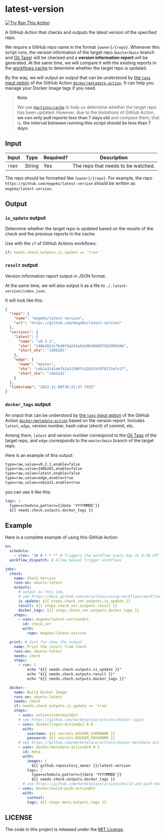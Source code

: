 # latest-version

[![Try Run This Action](https://github.com/mogeko/latest-version/actions/workflows/run.yml/badge.svg)](https://github.com/mogeko/latest-version/actions/workflows/run.yml)

A GitHub Action that checks and outputs the latest version of the specified repo.

We require a GitHub repo name in the format `{owner}/{repo}`. Whenever this script runs, the version information of the target repo (`master`/`main` branch and [Git Tags](https://git-scm.com/book/en/v2/Git-Basics-Tagging)) will be checked and a **version information report** will be generated. At the same time, we will compare it with the existing reports in the [workflows cache](https://docs.github.com/en/actions/using-workflows/caching-dependencies-to-speed-up-workflows) to determine whether the target repo is updated.

By the way, we will output an output that can be understood by [the `tags` input option](https://github.com/marketplace/actions/docker-metadata-action#tags-input) of the GitHub Action [`docker/metadata-action`](https://github.com/marketplace/actions/docker-metadata-action). It can help you manage your Docker Image tags if you need.

> **Note**
>
> We use [`@actions/cache`](https://github.com/actions/toolkit/tree/main/packages/cache) to help us determine whether the target repo has been updated. However, due to the limitations of GitHub Action, **we can only pull reports less than 7 days old** and compare them; that is, **the interval between running this script should be less than 7 days**.

## Input

| Input  | Type   | Required? | Description                        |
| ------ | ------ | --------- | ---------------------------------- |
| `repo` | String | Yes       | The repo that needs to be watched. |

The repo should be formatted like `{owner}/{repo}`. For example, the repo `https://github.com/mogeko/latest-version` should be written as `mogeko/latest-version`.

## Output

### `is_update` output

Determine whether the target repo is updated based on the results of the check and the previous reports in the cache.

Use with the `if` of GitHub Actions workflows:

```yml
if: needs.check.outputs.is_update == 'true'
```

### `result` output

Version information report output in JSON format.

At the same time, we will also output it as a file to `./.latest-version/index.json`.

It will look like this:

```json
{
  "repo": {
    "name": "mogeko/latest-version",
    "url": "https://github.com/mogeko/latest-version"
  },
  "versions": {
    "latest": {
      "name": "v0.2.1",
      "sha": "148b2013cfbd6fda243a93e9b3860975b5958d4b",
      "short_sha": "148b201"
    },
    "edge": {
      "name": "master",
      "sha": "ceb2a3141defb1a51506fc8282cb197d231efc57",
      "short_sha": "ceb2a31"
    }
  },
  "timestamp": "2022-11-08T16:21:37.793Z"
}
```

### `docker_tags` output

An onput that can be understood by [the `tags` input option](https://github.com/marketplace/actions/docker-metadata-action#tags-input) of the GitHub Action [`docker/metadata-action`](https://github.com/marketplace/actions/docker-metadata-action) based on the version report. Includes `latest`, `edge`, version number, hash value (short) of commit, etc.

Among them, `latest` and version number correspond to the [Git Tags](https://git-scm.com/book/en/v2/Git-Basics-Tagging) of the target repo, and `edge` corresponds to the `master`/`main` branch of the target repo.

Here is an example of this output:

```txt
type=raw,value=v0.2.1,enable=false
type=raw,value=148b201,enable=false
type=raw,value=latest,enable=false
type=raw,value=edge,enable=true
type=raw,value=ceb2a31,enable=true
```

you can use it like this:

```yml
tags: |
  type=schedule,pattern={{date 'YYYYMMDD'}}
  ${{ needs.check.outputs.docker_tags }}
```

## Example

Here is a complete example of using this GitHub Action:

```yml
on:
  schedule:
    - cron: "30 0 * * *" # Triggers the workflow every day at 0:30 UTC
  workflow_dispatch: # Allow manual trigger workflows

jobs:
  check:
    name: Check Version
    runs-on: ubuntu-latest
    outputs:
      # output as this job,
      # see https://docs.github.com/en/actions/using-workflows/workflow-syntax-for-github-actions#jobsjob_idoutputs
      is_update: ${{ steps.check_ver.outputs.is_update }}
      result: ${{ steps.check_ver.outputs.result }}
      docker_tags: ${{ steps.check_ver.outputs.docker_tags }}
    steps:
      - uses: mogeko/latest-version@v1
        id: check_ver
        with:
          repo: mogeko/latest-version

  print: # Just for show the output
    name: Print the result from check
    runs-on: ubuntu-latest
    needs: check
    steps:
      - run: |
          echo "${{ needs.check.outputs.is_update }}"
          echo "${{ needs.check.outputs.result }}"
          echo "${{ needs.check.outputs.docker_tags }}"

  docker:
    name: Build Docker Image
    runs-on: ubuntu-latest
    needs: check
    if: needs.check.outputs.is_update == 'true'
    steps:
      - uses: actions/checkout@v3
      # see https://github.com/marketplace/actions/docker-login
      - uses: docker/login-action@v2.0.0
        with:
          username: ${{ secrets.DOCKER_USERNAME }}
          password: ${{ secrets.DOCKER_PASSWORD }}
      # see https://github.com/marketplace/actions/docker-metadata-action
      - uses: docker/metadata-action@v4.0.1
        id: meta
        with:
          images: |
            ${{ github.repository_owner }}/latest-version
          tags: |
            type=schedule,pattern={{date 'YYYYMMDD'}}
            ${{ needs.check.outputs.docker_tags }}
        # see https://github.com/marketplace/actions/build-and-push-docker-images
      - uses: docker/build-push-action@v3
        with:
          context: .
          tags: ${{ steps.meta.outputs.tags }}
```

## LICENSE

The code in this project is released under the [MIT License](./LICENSE).
